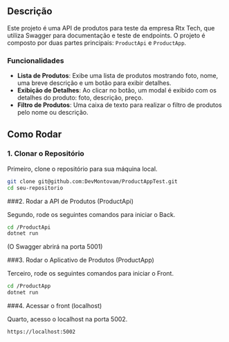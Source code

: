 ## Descrição

Este projeto é uma API de produtos para teste da empresa Rtx Tech, que utiliza Swagger para documentação e teste de endpoints. O projeto é composto por duas partes principais: `ProductApi` e `ProductApp`.

### Funcionalidades

- **Lista de Produtos**: Exibe uma lista de produtos mostrando foto, nome, uma breve descrição e um botão para exibir detalhes.
- **Exibição de Detalhes**: Ao clicar no botão, um modal é exibido com os detalhes do produto: foto, descrição, preço.
- **Filtro de Produtos**: Uma caixa de texto para realizar o filtro de produtos pelo nome ou descrição.
  
## Como Rodar

### 1. Clonar o Repositório

Primeiro, clone o repositório para sua máquina local.

```bash
git clone git@github.com:DevMontovam/ProductAppTest.git
cd seu-repositorio
```

###2. Rodar a API de Produtos (ProductApi)

Segundo, rode os seguintes comandos para iniciar o Back.

```bash
cd /ProductApi
dotnet run
```
(O Swagger abrirá na porta 5001)

###3. Rodar o Aplicativo de Produtos (ProductApp)

Terceiro, rode os seguintes comandos para iniciar o Front.

```bash
cd /ProductApp
dotnet run
```

###4. Acessar o front (localhost)

Quarto, acesso o localhost na porta 5002.

```bash
https://localhost:5002

